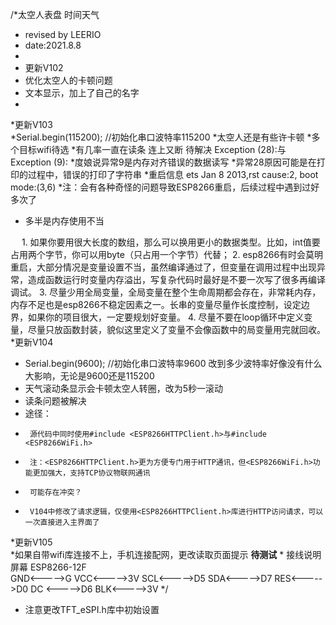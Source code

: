 /*太空人表盘  时间天气
 * revised by LEERIO
 * date:2021.8.8
 *
 * 更新V102  
 * 优化太空人的卡顿问题
 * 文本显示，加上了自己的名字
 * 
 *更新V103   
  *Serial.begin(115200); //初始化串口波特率115200
  *太空人还是有些许卡顿
  *多个目标wifi待选
  *有几率一直在读条   连上又断  待解决 Exception (28):与Exception (9):
  *度娘说异常9是内存对齐错误的数据读写
  *异常28原因可能是在打印的过程中，错误的打印了字符串
  *重启信息 ets Jan  8 2013,rst cause:2, boot mode:(3,6)
  *注：会有各种奇怪的问题导致ESP8266重启，后续过程中遇到过好多次了
 *   多半是内存使用不当

 　 1. 如果你要用很大长度的数组，那么可以换用更小的数据类型。比如，int值要占用两个字节，你可以用byte（只占用一个字节）代替；
        2. esp8266有时会莫明重启，大部分情况是变量设置不当，虽然编译通过了，但变量在调用过程中出现异常，造成函数运行时变量内存溢出，写复杂代码时最好是不要一次写了很多再编译调试。
        3. 尽量少用全局变量，全局变量在整个生命周期都会存在，非常耗内存，内存不足也是esp8266不稳定因素之一。长串的变量尽量作长度控制，设定边界，如果你的项目很大，一定要规划好变量。
        4. 尽量不要在loop循环中定义变量，尽量只放函数封装，貌似这里定义了变量不会像函数中的局变量用完就回收。
            *更新V104  
 * Serial.begin(9600); //初始化串口波特率9600   改到多少波特率好像没有什么大影响，无论是9600还是115200
 * 天气滚动条显示会卡顿太空人转圈，改为5秒一滚动
 * 读条问题被解决
 * 途径：
 *      源代码中同时使用#include <ESP8266HTTPClient.h>与#include <ESP8266WiFi.h>
 *      注：<ESP8266HTTPClient.h>更为方便专门用于HTTP通讯，但<ESP8266WiFi.h>功能更加强大，支持TCP协议物联网通讯
 *      可能存在冲突？
 *      V104中修改了请求逻辑，仅使用<ESP8266HTTPClient.h>库进行HTTP访问请求，可以一次直接进入主界面了
 *更新V105  
 *如果自带wifi库连接不上，手机连接配网，更改读取页面提示   **待测试**
 *
   接线说明
   屏幕  ESP8266-12F  
   GND<----->G
   VCC<----->3V
   SCL<----->D5
   SDA<----->D7
   RES<----->D0
   DC <----->D6
   BLK<----->3V
*/
 * 注意更改TFT_eSPI.h库中初始设置